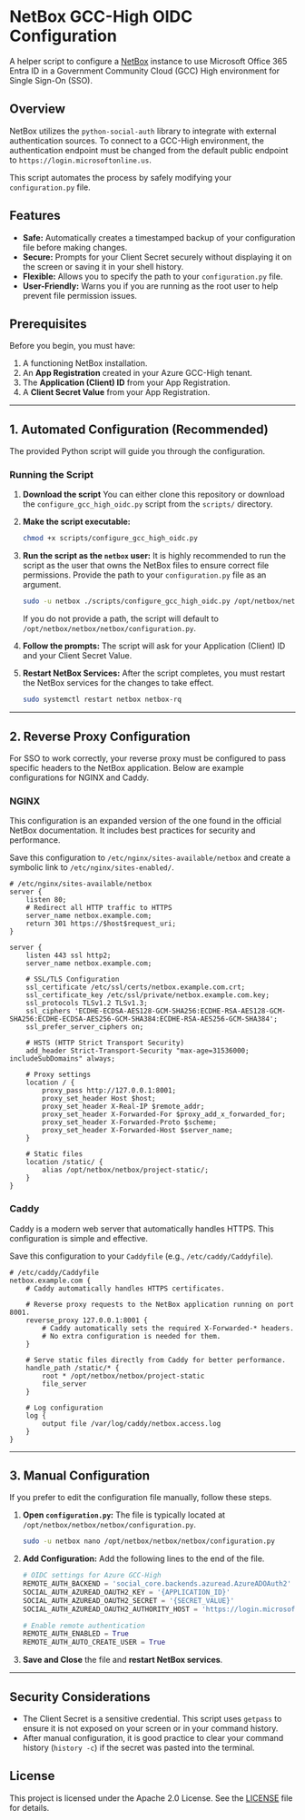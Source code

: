 # NetBox GCC-High OIDC Configuration

A helper script to configure a [NetBox](https://github.com/netbox-community/netbox) instance to use Microsoft Office 365 Entra ID in a Government Community Cloud (GCC) High environment for Single Sign-On (SSO).

## Overview

NetBox utilizes the `python-social-auth` library to integrate with external authentication sources. To connect to a GCC-High environment, the authentication endpoint must be changed from the default public endpoint to `https://login.microsoftonline.us`.

This script automates the process by safely modifying your `configuration.py` file.

## Features

-   **Safe:** Automatically creates a timestamped backup of your configuration file before making changes.
-   **Secure:** Prompts for your Client Secret securely without displaying it on the screen or saving it in your shell history.
-   **Flexible:** Allows you to specify the path to your `configuration.py` file.
-   **User-Friendly:** Warns you if you are running as the root user to help prevent file permission issues.

## Prerequisites

Before you begin, you must have:

1.  A functioning NetBox installation.
2.  An **App Registration** created in your Azure GCC-High tenant.
3.  The **Application (Client) ID** from your App Registration.
4.  A **Client Secret Value** from your App Registration.

---

## 1. Automated Configuration (Recommended)

The provided Python script will guide you through the configuration.

### Running the Script

1.  **Download the script**
    You can either clone this repository or download the `configure_gcc_high_oidc.py` script from the `scripts/` directory.

2.  **Make the script executable:**
    ```bash
    chmod +x scripts/configure_gcc_high_oidc.py
    ```

3.  **Run the script as the `netbox` user:**
    It is highly recommended to run the script as the user that owns the NetBox files to ensure correct file permissions. Provide the path to your `configuration.py` file as an argument.

    ```bash
    sudo -u netbox ./scripts/configure_gcc_high_oidc.py /opt/netbox/netbox/netbox/configuration.py
    ```
    If you do not provide a path, the script will default to `/opt/netbox/netbox/netbox/configuration.py`.

4.  **Follow the prompts:**
    The script will ask for your Application (Client) ID and your Client Secret Value.

5.  **Restart NetBox Services:**
    After the script completes, you must restart the NetBox services for the changes to take effect.
    ```bash
    sudo systemctl restart netbox netbox-rq
    ```

---

## 2. Reverse Proxy Configuration

For SSO to work correctly, your reverse proxy must be configured to pass specific headers to the NetBox application. Below are example configurations for NGINX and Caddy.

### NGINX

This configuration is an expanded version of the one found in the official NetBox documentation. It includes best practices for security and performance.

Save this configuration to `/etc/nginx/sites-available/netbox` and create a symbolic link to `/etc/nginx/sites-enabled/`.

```nginx
# /etc/nginx/sites-available/netbox
server {
    listen 80;
    # Redirect all HTTP traffic to HTTPS
    server_name netbox.example.com;
    return 301 https://$host$request_uri;
}

server {
    listen 443 ssl http2;
    server_name netbox.example.com;

    # SSL/TLS Configuration
    ssl_certificate /etc/ssl/certs/netbox.example.com.crt;
    ssl_certificate_key /etc/ssl/private/netbox.example.com.key;
    ssl_protocols TLSv1.2 TLSv1.3;
    ssl_ciphers 'ECDHE-ECDSA-AES128-GCM-SHA256:ECDHE-RSA-AES128-GCM-SHA256:ECDHE-ECDSA-AES256-GCM-SHA384:ECDHE-RSA-AES256-GCM-SHA384';
    ssl_prefer_server_ciphers on;

    # HSTS (HTTP Strict Transport Security)
    add_header Strict-Transport-Security "max-age=31536000; includeSubDomains" always;

    # Proxy settings
    location / {
        proxy_pass http://127.0.0.1:8001;
        proxy_set_header Host $host;
        proxy_set_header X-Real-IP $remote_addr;
        proxy_set_header X-Forwarded-For $proxy_add_x_forwarded_for;
        proxy_set_header X-Forwarded-Proto $scheme;
        proxy_set_header X-Forwarded-Host $server_name;
    }

    # Static files
    location /static/ {
        alias /opt/netbox/netbox/project-static/;
    }
}
```

### Caddy

Caddy is a modern web server that automatically handles HTTPS. This configuration is simple and effective.

Save this configuration to your `Caddyfile` (e.g., `/etc/caddy/Caddyfile`).

```caddy
# /etc/caddy/Caddyfile
netbox.example.com {
    # Caddy automatically handles HTTPS certificates.

    # Reverse proxy requests to the NetBox application running on port 8001.
    reverse_proxy 127.0.0.1:8001 {
        # Caddy automatically sets the required X-Forwarded-* headers.
        # No extra configuration is needed for them.
    }

    # Serve static files directly from Caddy for better performance.
    handle_path /static/* {
        root * /opt/netbox/netbox/project-static
        file_server
    }

    # Log configuration
    log {
        output file /var/log/caddy/netbox.access.log
    }
}
```

---

## 3. Manual Configuration

If you prefer to edit the configuration file manually, follow these steps.

1.  **Open `configuration.py`:**
    The file is typically located at `/opt/netbox/netbox/netbox/configuration.py`.
    ```bash
    sudo -u netbox nano /opt/netbox/netbox/netbox/configuration.py
    ```

2.  **Add Configuration:**
    Add the following lines to the end of the file.

    ```python
    # OIDC settings for Azure GCC-High
    REMOTE_AUTH_BACKEND = 'social_core.backends.azuread.AzureADOAuth2'
    SOCIAL_AUTH_AZUREAD_OAUTH2_KEY = '{APPLICATION_ID}'
    SOCIAL_AUTH_AZUREAD_OAUTH2_SECRET = '{SECRET_VALUE}'
    SOCIAL_AUTH_AZUREAD_OAUTH2_AUTHORITY_HOST = 'https://login.microsoftonline.us'

    # Enable remote authentication
    REMOTE_AUTH_ENABLED = True
    REMOTE_AUTH_AUTO_CREATE_USER = True
    ```

3.  **Save and Close** the file and **restart NetBox services**.

---

## Security Considerations

-   The Client Secret is a sensitive credential. This script uses `getpass` to ensure it is not exposed on your screen or in your command history.
-   After manual configuration, it is good practice to clear your command history (`history -c`) if the secret was pasted into the terminal.

## License

This project is licensed under the Apache 2.0 License. See the [LICENSE](./LICENSE) file for details.
